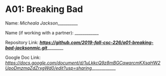 # A01: Breaking Bad

Name: _Micheala Jackson___________

Name (if working with a partner): ____________

Repository Link: ___https://github.com/2019-fall-csc-226/a01-breaking-bad-jacksonmic.git___________

Google Doc Link: _https://docs.google.com/document/d/1uLkkcQ9z8mBGCqwarcmKXsaHW2UpoDmzmqZdZrxgWd0/edit?usp=sharing_____________

